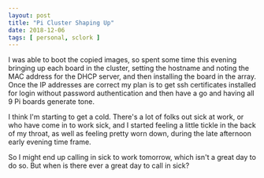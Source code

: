 ```yaml
---
layout: post
title: "Pi Cluster Shaping Up"
date: 2018-12-06
tags: [ personal, sclork ]
---
```


I was able to boot the copied images, so spent some time this evening bringing
up each board in the cluster, setting the hostname and noting the MAC address
for the DHCP server, and then installing the board in the array. Once the IP
addresses are correct my plan is to get ssh certificates installed for login
without password authentication and then have a go and having all 9 Pi boards
generate tone.

I think I'm starting to get a cold. There's a lot of folks out sick at work, or
who have come in to work sick, and I started feeling a little tickle in the back
of my throat, as well as feeling pretty worn down, during the late afternoon
early evening time frame.

So I might end up calling in sick to work tomorrow, which isn't a great day to
do so. But when is there ever a great day to call in sick?

